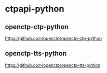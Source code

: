 # ctpapi-python


## openctp-ctp-python

https://github.com/openctp/openctp-ctp-python

## openctp-tts-python

https://github.com/openctp/openctp-tts-python
